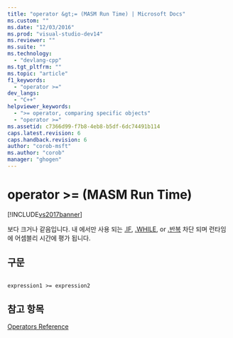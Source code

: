 ```yaml
---
title: "operator &gt;= (MASM Run Time) | Microsoft Docs"
ms.custom: ""
ms.date: "12/03/2016"
ms.prod: "visual-studio-dev14"
ms.reviewer: ""
ms.suite: ""
ms.technology: 
  - "devlang-cpp"
ms.tgt_pltfrm: ""
ms.topic: "article"
f1_keywords: 
  - "operator >="
dev_langs: 
  - "C++"
helpviewer_keywords: 
  - ">= operator, comparing specific objects"
  - "operator >="
ms.assetid: c7366d99-f7b8-4eb8-b5df-6dc74491b114
caps.latest.revision: 6
caps.handback.revision: 6
author: "corob-msft"
ms.author: "corob"
manager: "ghogen"
---
```

# operator &gt;= (MASM Run Time)
[!INCLUDE[vs2017banner](../../assembler/inline/includes/vs2017banner.md)]

보다 크거나 같음입니다.  내 에서만 사용 되는  [.IF](../../assembler/masm/dot-if.md), [.WHILE](../../assembler/masm/dot-while.md), or [.반복](../../assembler/masm/dot-repeat.md) 차단 되며 런타임에 어셈블리 시간에 평가 됩니다.  
  
## 구문  
  
```  
  
expression1 >= expression2  
```  
  
## 참고 항목  
 [Operators Reference](../../assembler/masm/operators-reference.md)